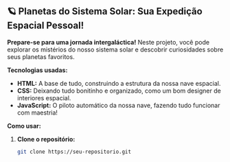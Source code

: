## 🪐 Planetas do Sistema Solar: Sua Expedição Espacial Pessoal!

**Prepare-se para uma jornada intergaláctica!**  Neste projeto, você pode explorar os mistérios do nosso sistema solar e descobrir curiosidades sobre seus planetas favoritos. 

**Tecnologias usadas:**
* **HTML:** A base de tudo, construindo a estrutura da nossa nave espacial. 
* **CSS:** Deixando tudo bonitinho e organizado, como um bom designer de interiores espacial. 
* **JavaScript:** O piloto automático da nossa nave, fazendo tudo funcionar com maestria!

**Como usar:**
1. **Clone o repositório:** 
   ```bash
   git clone https://seu-repositorio.git

